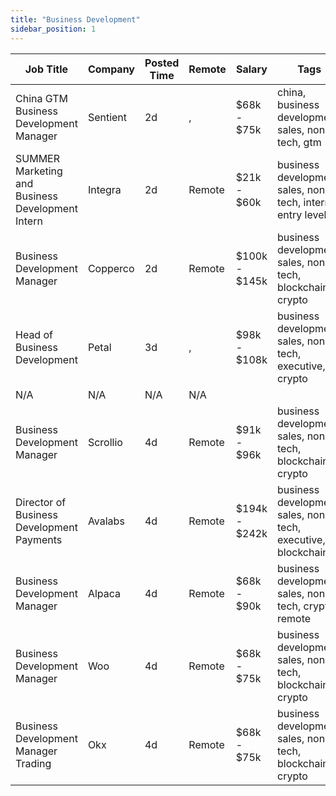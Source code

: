 ```yaml
---
title: "Business Development"
sidebar_position: 1
---
```


| Job Title | Company | Posted Time | Remote | Salary | Tags | Apply Link |
|-----------|---------|-------------|--------|--------|------|------------|
| China GTM Business Development Manager | Sentient | 2d | , | $68k - $75k | china, business development, sales, non tech, gtm | [Apply](https://web3.career/china-gtm-business-development-manager-sentient/112068) |
| SUMMER Marketing and Business Development Intern | Integra | 2d | Remote | $21k - $60k | business development, sales, non tech, intern, entry level | [Apply](https://web3.career/summer-marketing-and-business-development-intern-integra/95750) |
| Business Development Manager | Copperco | 2d | Remote | $100k - $145k | business development, sales, non tech, blockchain, crypto | [Apply](https://web3.career/business-development-manager-copperco/105560) |
| Head of Business Development | Petal | 3d | , | $98k - $108k | business development, sales, non tech, executive, crypto | [Apply](https://web3.career/head-of-business-development-petal/111759) |
| N/A | N/A | N/A | N/A |  |  | [Apply](https://web3.career/metana) |
| Business Development Manager | Scrollio | 4d | Remote | $91k - $96k | business development, sales, non tech, blockchain, crypto | [Apply](https://web3.career/business-development-manager-scrollio/109188) |
| Director of Business Development Payments | Avalabs | 4d | Remote | $194k - $242k | business development, sales, non tech, executive, blockchain | [Apply](https://web3.career/director-of-business-development-payments-avalabs/110813) |
| Business Development Manager | Alpaca | 4d | Remote | $68k - $90k | business development, sales, non tech, crypto, remote | [Apply](https://web3.career/business-development-manager-alpaca/104042) |
| Business Development Manager | Woo | 4d | Remote | $68k - $75k | business development, sales, non tech, blockchain, crypto | [Apply](https://web3.career/business-development-manager-woo/95644) |
| Business Development Manager Trading | Okx | 4d | Remote | $68k - $75k | business development, sales, non tech, blockchain, crypto | [Apply](https://web3.career/business-development-manager-trading-okx/110770) |
